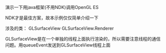 演示一下用java框架(不用NDK)调用OpenGL ES

NDK才是最佳方案，故本示例仅仅简单介绍一下

涉及的类：
GLSurfaceView
GLSurfaceView.Renderer


GLSurfaceView是在一个单独的线程上面执行渲染的，所以需要注意线程的通信问题。用queueEvent发送到GLSurfaceView线程上面